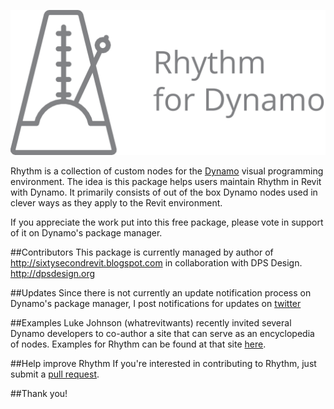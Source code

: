 ﻿![Image](rhythm-logo.png)

Rhythm is a collection of custom nodes for the [Dynamo](http://www.dynamobim.org) visual programming environment. The idea is this package helps users maintain Rhythm in Revit with Dynamo. It primarily consists of out of the box Dynamo nodes used in clever ways as they apply to the Revit environment.

If you appreciate the work put into this free package, please vote in support of it on Dynamo's package manager.

##Contributors
This package is currently managed by author of http://sixtysecondrevit.blogspot.com in collaboration with DPS Design. http://dpsdesign.org

##Updates
Since there is not currently an update notification process on Dynamo's package manager, I post notifications for updates on [twitter](https://twitter.com/60secondrevit)

##Examples
Luke Johnson (whatrevitwants) recently invited several Dynamo developers to co-author a site that can serve as an encyclopedia of nodes. Examples for Rhythm can be found at that site [here](http://dynamonodes.com/2016/01/27/rhythm-node-index/).

##Help improve Rhythm
If you're interested in contributing to Rhythm, just submit a [pull request](https://github.com/sixtysecondrevit/RhythmForDynamo/pulls).

##Thank you!
